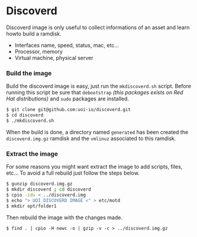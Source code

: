 # Discoverd

Discoverd image is only useful to collect informations of an asset and learn howto build a ramdisk.

  - Interfaces name, speed, status, mac, etc...
  - Processor, memory
  - Virtual machine, physical server

### Build the image

Build the discoverd image is easy, just run the ``mkdiscoverd.sh`` script. Before running this script be sure that ``debootstrap`` *(this packages exists on Red Hat distributions)* and ``sudo`` packages are installed.
```sh
$ git clone git@github.com:uoi-io/discoverd.git
$ cd discoverd
$ ./mkdiscoverd.sh
```
When the build is done, a directory named ``generated`` has been created the ``discoverd.img.gz`` ramdisk and the ``vmlinuz`` associated to this ramdisk.

### Extract the image

For some reasons you might want extract the image to add scripts, files, etc... To avoid a full rebuild just follow the steps below.
```sh
$ gunzip discoverd.img.gz
$ mkdir discoverd ; cd discoverd
$ cpio -idv < ../discoverd.img
$ echo "> UOI DISCOVERD IMAGE <" > etc/motd
$ mkdir opt/folder1
```

Then rebuild the image with the changes made.
```
$ find . | cpio -H newc -o | gzip -v -c > ../discoverd.img.gz
```
